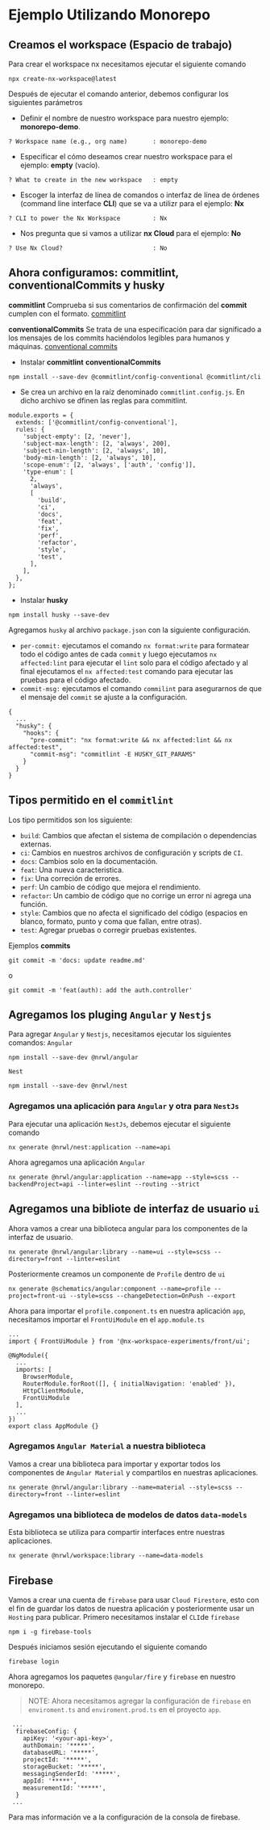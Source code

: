 # Ejemplo Utilizando Monorepo

## Creamos el workspace (Espacio de trabajo)

Para crear el workspace  nx necesitamos ejecutar el siguiente comando

```
npx create-nx-workspace@latest
```

Después de ejecutar el comando anterior, debemos configurar los siguientes parámetros

* Definir el nombre de nuestro workspace para nuestro ejemplo: **monorepo-demo**.
```
? Workspace name (e.g., org name)       : monorepo-demo
```
* Especificar el cómo deseamos crear nuestro workspace para el ejemplo: **empty** (vacío).
```
? What to create in the new workspace   : empty
```
* Escoger la interfaz de línea de comandos o interfaz de línea de órdenes (command line interface **CLI**) que se va a utilizr para el ejemplo: **Nx**
```
? CLI to power the Nx Workspace         : Nx
```
* Nos pregunta que si vamos a utilizar **nx Cloud** para el ejemplo: **No**
```
? Use Nx Cloud?                         : No
```

## Ahora configuramos: commitlint, conventionalCommits y husky

**commitlint** Comprueba si sus comentarios de confirmación del **commit** cumplen con el formato. [commitlint](https://github.com/conventional-changelog/commitlint)

**conventionalCommits** Se trata de una especificación para dar significado a los mensajes de los commits haciéndolos legibles para humanos y máquinas. [conventional commits](https://www.conventionalcommits.org/en/)
* Instalar **commitlint** **conventionalCommits**
```
npm install --save-dev @commitlint/config-conventional @commitlint/cli
```
* Se crea un archivo en la raíz denominado `commitlint.config.js`. En dicho archivo se dfinen las reglas para commitlint.
```
module.exports = {
  extends: ['@commitlint/config-conventional'],
  rules: {
    'subject-empty': [2, 'never'],
    'subject-max-length': [2, 'always', 200],
    'subject-min-length': [2, 'always', 10],
    'body-min-length': [2, 'always', 10],
    'scope-enum': [2, 'always', ['auth', 'config']],
    'type-enum': [
      2,
      'always',
      [
        'build',
        'ci',
        'docs',
        'feat',
        'fix',
        'perf',
        'refactor',
        'style',
        'test',
      ],
    ],
  },
};
```
* Instalar **husky**
```
npm install husky --save-dev
```
Agregamos `husky` al archivo `package.json` con la siguiente configuración.
* `per-commit:` ejecutamos el comando `nx format:write` para formatear todo el código antes de cada `commit` y luego ejecutamos `nx affected:lint` para ejecutar el `lint` solo para el código afectado y al final ejecutamos el `nx affected:test` comando para ejecutar las pruebas para el código afectado.
* `commit-msg:` ejecutamos el comando `commilint` para asegurarnos de que el mensaje del `commit` se ajuste a la configuración.
```
{
  ...
  "husky": {
    "hooks": {
      "pre-commit": "nx format:write && nx affected:lint && nx affected:test",
      "commit-msg": "commitlint -E HUSKY_GIT_PARAMS"
    }
  }
}
```

## Tipos permitido en el `commitlint`
Los tipo permitidos son los siguiente:
* `build`: Cambios que afectan el sistema de compilación o dependencias externas.
* `ci`: Cambios en nuestros archivos de configuración y scripts de `CI`.
* `docs`: Cambios solo en la documentación.
* `feat`: Una nueva caracteristica.
* `fix`: Una correción de errores.
* `perf`: Un cambio de código que mejora el rendimiento.
* `refactor`: Un cambio de código que no corrige un error ni agrega una función.
* `style`: Cambios que no afecta el significado del código (espacios en blanco, formato, punto y coma que fallan, entre otras).
* `test`: Agregar pruebas o corregir pruebas existentes.

Ejemplos **commits**
```
git commit -m 'docs: update readme.md'
```
o
```
git commit -m 'feat(auth): add the auth.controller'
```

## Agregamos los pluging `Angular` y `Nestjs`
Para agregar `Angular` y `Nestjs`, necesitamos ejecutar los siguientes comandos:
`Angular`
```
npm install --save-dev @nrwl/angular
```
`Nest`
```
npm install --save-dev @nrwl/nest
```

### Agregamos una aplicación para `Angular` y otra para `NestJs`
Para ejecutar una aplicación `NestJs`, debemos ejecutar el siguiente comando
```
nx generate @nrwl/nest:application --name=api
```
Ahora agregamos una aplicación `Angular`
```
nx generate @nrwl/angular:application --name=app --style=scss --backendProject=api --linter=eslint --routing --strict
```

## Agregamos una bibliote de interfaz de usuario `ui`
Ahora vamos a crear una biblioteca angular para los componentes de la interfaz de usuario.
```
nx generate @nrwl/angular:library --name=ui --style=scss --directory=front --linter=eslint
```
Posteriormente creamos un componente de `Profile` dentro de `ui`
```
nx generate @schematics/angular:component --name=profile --project=front-ui --style=scss --changeDetection=OnPush --export
```
Ahora para importar el `profile.component.ts` en nuestra aplicación `app`, necesitamos importar el `FrontUiModule` en el `app.module.ts`
```
...
import { FrontUiModule } from '@nx-workspace-experiments/front/ui';

@NgModule({
  ...
  imports: [
    BrowserModule,
    RouterModule.forRoot([], { initialNavigation: 'enabled' }),
    HttpClientModule,
    FrontUiModule
  ],
  ...
})
export class AppModule {}
```
### Agregamos `Angular Material` a nuestra biblioteca
Vamos a crear una biblioteca para importar y exportar todos los componentes de `Angular Material` y compartilos en nuestras aplicaciones.
```
nx generate @nrwl/angular:library --name=material --style=scss --directory=front --linter=eslint
```
### Agregamos una biblioteca de modelos de datos `data-models`
Esta biblioteca se utiliza para compartir interfaces entre nuestras aplicaciones.
```
nx generate @nrwl/workspace:library --name=data-models
```
## Firebase
Vamos a crear una cuenta de `firebase` para usar `Cloud Firestore`, esto con el fin de guardar los datos de nuestra aplicación y posteriormente usar un `Hosting` para publicar.
Primero necesitamos instalar el `CLI`de `firebase`
```
npm i -g firebase-tools
```
Después iniciamos sesión ejecutando el siguiente comando
```
firebase login
```
Ahora agregamos los paquetes `@angular/fire` y `firebase` en nuestro monorepo.
> NOTE: Ahora necesitamos agregar la configuración de `firebase` en `enviroment.ts` and `enviroment.prod.ts` en el proyecto `app`.
```
 ...
  firebaseConfig: {
    apiKey: '<your-api-key>',
    authDomain: '*****',
    databaseURL: '*****',
    projectId: '*****',
    storageBucket: '*****',
    messagingSenderId: '*****',
    appId: '*****',
    measurementId: '*****',
  }
 ...
```
Para mas información ve a la configuración de la consola de firebase.